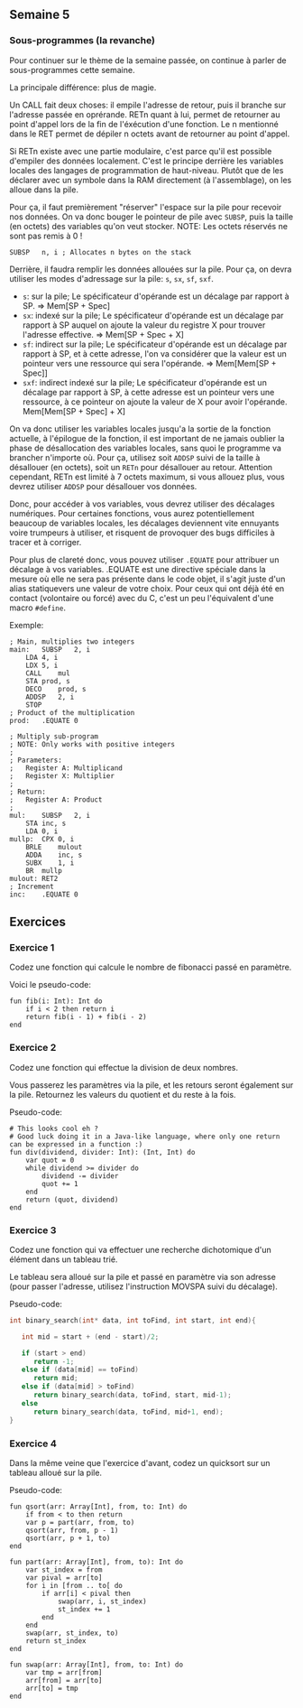 ## Semaine 5

### Sous-programmes (la revanche)

Pour continuer sur le thème de la semaine passée, on continue à parler de sous-programmes cette semaine.

La principale différence: plus de magie.

Un CALL fait deux choses: il empile l'adresse de retour, puis il branche sur l'adresse passée en oprérande.
RETn quant à lui, permet de retourner au point d'appel lors de la fin de l'éxécution d'une fonction.
Le n mentionné dans le RET permet de dépiler n octets avant de retourner au point d'appel.

Si RETn existe avec une partie modulaire, c'est parce qu'il est possible d'empiler des données localement.
C'est le principe derrière les variables locales des langages de programmation de haut-niveau.
Plutôt que de les déclarer avec un symbole dans la RAM directement (à l'assemblage), on les alloue dans la pile.

Pour ça, il faut premièrement "réserver" l'espace sur la pile pour recevoir nos données.
On va donc bouger le pointeur de pile avec `SUBSP`, puis la taille (en octets) des variables qu'on veut stocker.
NOTE: Les octets réservés ne sont pas remis à 0 !

~~~Pep8
SUBSP	n, i ; Allocates n bytes on the stack
~~~

Derrière, il faudra remplir les données allouées sur la pile.
Pour ça, on devra utiliser les modes d'adressage sur la pile: `s`, `sx`, `sf`, `sxf`.

* `s`: sur la pile; Le spécificateur d'opérande est un décalage par rapport à SP. => Mem[SP + Spec]
* `sx`: indexé sur la pile; Le spécificateur d'opérande est un décalage par rapport à SP auquel on ajoute la valeur du registre X pour trouver l'adresse effective. => Mem[SP + Spec + X]
* `sf`: indirect sur la pile; Le spécificateur d'opérande est un décalage par rapport à SP, et à cette adresse, l'on va considérer que la valeur est un pointeur vers une ressource qui sera l'opérande. => Mem[Mem[SP + Spec]]
* `sxf`: indirect indexé sur la pile; Le spécificateur d'opérande est un décalage par rapport à SP, à cette adresse est un pointeur vers une ressource, à ce pointeur on ajoute la valeur de X pour avoir l'opérande. Mem[Mem[SP + Spec] + X]

On va donc utiliser les variables locales jusqu'a la sortie de la fonction actuelle, à l'épilogue de la fonction, il est important de ne jamais oublier la phase de désallocation des variables locales, sans quoi le programme va brancher n'importe où.
Pour ça, utilisez soit `ADDSP` suivi de la taille à désallouer (en octets), soit un `RETn` pour désallouer au retour.
Attention cependant, RETn est limité à 7 octets maximum, si vous allouez plus, vous devrez utiliser `ADDSP` pour désallouer vos données.

Donc, pour accéder à vos variables, vous devrez utiliser des décalages numériques.
Pour certaines fonctions, vous aurez potentiellement beaucoup de variables locales, les décalages deviennent vite ennuyants voire trumpeurs à utiliser, et risquent de provoquer des bugs difficiles à tracer et à corriger.

Pour plus de clareté donc, vous pouvez utiliser `.EQUATE` pour attribuer un décalage à vos variables.
.EQUATE est une directive spéciale dans la mesure où elle ne sera pas présente dans le code objet, il s'agit juste d'un alias statiquevers une valeur de votre choix.
Pour ceux qui ont déjà été en contact (volontaire ou forcé) avec du C, c'est un peu l'équivalent d'une macro `#define`.

Exemple:

~~~Pep8
; Main, multiplies two integers
main:	SUBSP	2, i
	LDA	4, i
	LDX	5, i
	CALL	mul
	STA	prod, s
	DECO	prod, s
	ADDSP	2, i	
	STOP
; Product of the multiplication
prod:	.EQUATE 0

; Multiply sub-program
; NOTE: Only works with positive integers
;
; Parameters:
;	Register A: Multiplicand
;	Register X: Multiplier
;
; Return:
;	Register A: Product
;
mul:	SUBSP	2, i
	STA	inc, s
	LDA	0, i
mullp:	CPX	0, i
	BRLE	mulout
	ADDA	inc, s
	SUBX	1, i
	BR	mullp
mulout:	RET2
; Increment
inc:	.EQUATE 0
~~~

## Exercices

### Exercice 1

Codez une fonction qui calcule le nombre de fibonacci passé en paramètre.

Voici le pseudo-code:

~~~nit
fun fib(i: Int): Int do
	if i < 2 then return i
	return fib(i - 1) + fib(i - 2)
end
~~~

### Exercice 2

Codez une fonction qui effectue la division de deux nombres.

Vous passerez les paramètres via la pile, et les retours seront également sur la pile.
Retournez les valeurs du quotient et du reste à la fois.

Pseudo-code:

~~~nit
# This looks cool eh ?
# Good luck doing it in a Java-like language, where only one return can be expressed in a function :)
fun div(dividend, divider: Int): (Int, Int) do
	var quot = 0
	while dividend >= divider do
		dividend -= divider
		quot += 1
	end
	return (quot, dividend)
end
~~~

### Exercice 3

Codez une fonction qui va effectuer une recherche dichotomique d'un élément dans un tableau trié.

Le tableau sera alloué sur la pile et passé en paramètre via son adresse (pour passer l'adresse, utilisez l'instruction MOVSPA suivi du décalage).

Pseudo-code:

~~~C
int binary_search(int* data, int toFind, int start, int end){

   int mid = start + (end - start)/2;

   if (start > end)
      return -1;
   else if (data[mid] == toFind)
      return mid;
   else if (data[mid] > toFind)
      return binary_search(data, toFind, start, mid-1);
   else
      return binary_search(data, toFind, mid+1, end);
}
~~~

### Exercice 4

Dans la même veine que l'exercice d'avant, codez un quicksort sur un tableau alloué sur la pile.

Pseudo-code:

~~~nit
fun qsort(arr: Array[Int], from, to: Int) do
	if from < to then return
	var p = part(arr, from, to)
	qsort(arr, from, p - 1)
	qsort(arr, p + 1, to)
end

fun part(arr: Array[Int], from, to): Int do
	var st_index = from
	var pival = arr[to]
	for i in [from .. to[ do
		if arr[i] < pival then
			swap(arr, i, st_index)
			st_index += 1
		end
	end
	swap(arr, st_index, to)
	return st_index
end

fun swap(arr: Array[Int], from, to: Int) do
	var tmp = arr[from]
	arr[from] = arr[to]
	arr[to] = tmp
end
~~~
